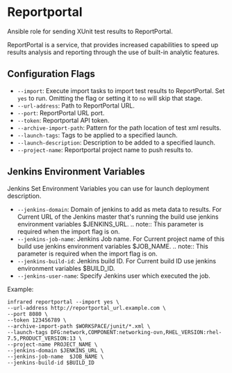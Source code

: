 Reportportal
============

Ansible role for sending XUnit test results to ReportPortal.

ReportPortal is a service, that provides increased capabilities to speed up
results analysis and reporting through the use of built-in analytic features.

Configuration Flags
-------------------

* `--import`:
    Execute import tasks to import test results to ReportPortal.
    Set `yes` to run. Omitting the flag or setting it to `no` will skip that stage.
* `--url-address`:
    Path to ReportPortal URL.
* `--port`:
    ReportPortal URL port.
* `--token`:
    Reportportal API token.
* `--archive-import-path`:
    Pattern for the path location of test xml results.
* `--launch-tags`:
    Tags to be applied to a specified launch.
* `--launch-description`:
    Description to be added to a specified launch.
* `--project-name`:
    Reportportal project name to push results to.

Jenkins Environment Variables
-----------------------------
Jenkins Set Environment Variables you can use for launch deployment description.

* `--jenkins-domain`:
    Domain of jenkins to add as meta data to results.
    For Current URL of the Jenkins master that's running the build use jenkins
    environment variables $JENKINS_URL.
    .. note:: This parameter is required when the import flag is on.
* `--jenkins-job-name`:
    Jenkins Job name.
    For Current project name of this build use jenkins environment variables $JOB_NAME.
    .. note:: This parameter is required when the import flag is on.
* `--jenkins-build-id`:
    Jenkins build ID.
    For Current build ID use jenkins environment variables $BUILD_ID.
* `--jenkins-user-name`:
    Specify Jenkins user which executed the job.


Example:

    infrared reportportal --import yes \
    --url-address http://reportportal_url.example.com \
    --port 8080 \
    --token 123456789 \
    --archive-import-path $WORKSPACE/junit/*.xml \
    --launch-tags DFG:network,COMPONENT:networking-ovn,RHEL_VERSION:rhel-7.5,PRODUCT_VERSION:13 \
    --project-name PROJECT_NAME \
    --jenkins-domain $JENKINS_URL \
    --jenkins-job-name  $JOB_NAME \
    --jenkins-build-id $BUILD_ID